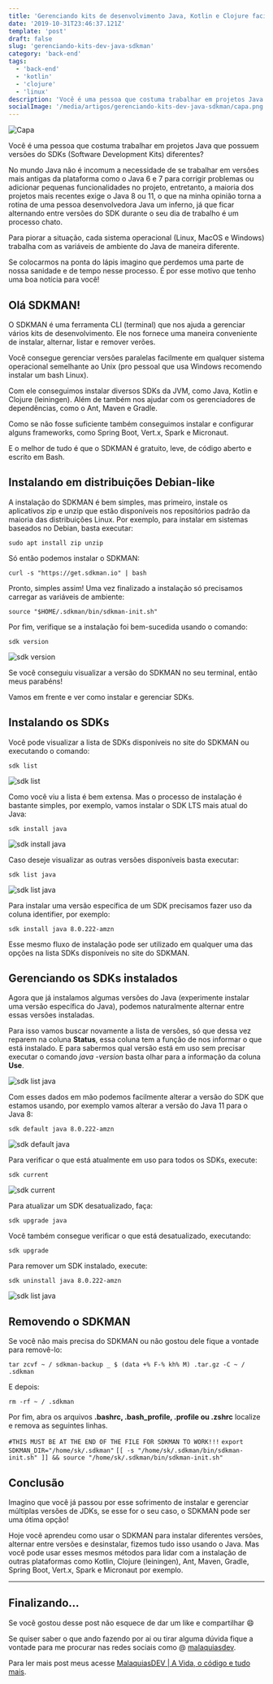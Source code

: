 ```yaml
---
title: 'Gerenciando kits de desenvolvimento Java, Kotlin e Clojure facilmente com o SDKMAN'
date: '2019-10-31T23:46:37.121Z'
template: 'post'
draft: false
slug: 'gerenciando-kits-dev-java-sdkman'
category: 'back-end'
tags:
  - 'back-end'
  - 'kotlin'
  - 'clojure'
  - 'linux'
description: 'Você é uma pessoa que costuma trabalhar em projetos Java que possuem versões do SDKs (Software Development Kits) diferentes? No mundo Java não é incomum a necessidade de se trabalhar em versões mais antigas da plataforma como o Java 6 e 7 para corrigir problemas ou adicionar pequenas funcionalidades no projeto, entretanto, a maioria dos projetos mais recentes exige o Java 8 ou 11, o que na minha opinião torna a rotina de uma pessoa desenvolvedora Java um inferno, já que ficar alternando entre versões do SDK durante o seu dia de trabalho é um processo chato.'
socialImage: '/media/artigos/gerenciando-kits-dev-java-sdkman/capa.png'
---
```


![Capa](/media/artigos/gerenciando-kits-dev-java-sdkman/capa.png)

Você é uma pessoa que costuma trabalhar em projetos Java que possuem versões do SDKs (Software Development Kits) diferentes?

No mundo Java não é incomum a necessidade de se trabalhar em versões mais antigas da plataforma como o Java 6 e 7 para corrigir problemas ou adicionar pequenas funcionalidades no projeto, entretanto, a maioria dos projetos mais recentes exige o Java 8 ou 11, o que na minha opinião torna a rotina de uma pessoa desenvolvedora Java um inferno, já que ficar alternando entre versões do SDK durante o seu dia de trabalho é um processo chato.

Para piorar a situação, cada sistema operacional (Linux, MacOS e Windows) trabalha com as variáveis de ambiente do Java de maneira diferente.

Se colocarmos na ponta do lápis imagino que perdemos uma parte de nossa sanidade e de tempo nesse processo. É por esse motivo que tenho uma boa notícia para você!

## Olá SDKMAN!

O SDKMAN é uma ferramenta CLI (terminal) que nos ajuda a gerenciar vários kits de desenvolvimento. Ele nos fornece uma maneira conveniente de instalar, alternar, listar e remover verões.

Você consegue gerenciar versões paralelas facilmente em qualquer sistema operacional semelhante ao Unix (pro pessoal que usa Windows recomendo instalar um bash Linux).

Com ele conseguimos instalar diversos SDKs da JVM, como Java, Kotlin e Clojure (leiningen). Além de também nos ajudar com os gerenciadores de dependências, como o Ant, Maven e Gradle.

Como se não fosse suficiente também conseguimos instalar e configurar alguns frameworks, como Spring Boot, Vert.x, Spark e Micronaut.

E o melhor de tudo é que o SDKMAN é gratuito, leve, de código aberto e escrito em Bash.

## Instalando em distribuições Debian-like

A instalação do SDKMAN é bem simples, mas primeiro, instale os aplicativos zip e unzip que estão disponíveis nos repositórios padrão da maioria das distribuições Linux. Por exemplo, para instalar em sistemas baseados no Debian, basta executar:

`sudo apt install zip unzip`

Só então podemos instalar o SDKMAN:

`curl -s "https://get.sdkman.io" | bash`

Pronto, simples assim! Uma vez finalizado a instalação só precisamos carregar as variáveis de ambiente:

`source "$HOME/.sdkman/bin/sdkman-init.sh"`

Por fim, verifique se a instalação foi bem-sucedida usando o comando:

`sdk version`

![sdk version](https://i.ibb.co/x6L9G8N/PNG-image.png)

Se você conseguiu visualizar a versão do SDKMAN no seu terminal, então meus parabéns!

Vamos em frente e ver como instalar e gerenciar SDKs.

## Instalando os SDKs

Você pode visualizar a lista de SDKs disponíveis no site do SDKMAN ou executando o comando:

`sdk list`

![sdk list](https://i.ibb.co/d2RqXqc/PNG-image.png)

Como você viu a lista é bem extensa. Mas o processo de instalação é bastante simples, por exemplo, vamos instalar o SDK LTS mais atual do Java:

`sdk install java`

![sdk install java](https://i.ibb.co/0fByGC3/PNG-image.png)

Caso deseje visualizar as outras versões disponíveis basta executar:

`sdk list java`

![sdk list java](https://i.ibb.co/8sJsvdg/PNG-image.png)

Para instalar uma versão específica de um SDK precisamos fazer uso da coluna identifier, por exemplo:

`sdk install java 8.0.222-amzn`

Esse mesmo fluxo de instalação pode ser utilizado em qualquer uma das opções na lista SDKs disponíveis no site do SDKMAN.

## Gerenciando os SDKs instalados

Agora que já instalamos algumas versões do Java (experimente instalar uma versão específica do Java), podemos naturalmente alternar entre essas versões instaladas.

Para isso vamos buscar novamente a lista de versões, só que dessa vez reparem na coluna **Status**, essa coluna tem a função de nos informar o que está instalado. E para sabermos qual versão está em uso sem precisar executar o comando _java -version_ basta olhar para a informação da coluna **Use**.

![sdk list java](https://i.ibb.co/VSCy6bP/PNG-image.png)

Com esses dados em mão podemos facilmente alterar a versão do SDK que estamos usando, por exemplo vamos alterar a versão do Java 11 para o Java 8:

`sdk default java 8.0.222-amzn`

![sdk default java](https://i.ibb.co/vjvphYs/PNG-image.png)

Para verificar o que está atualmente em uso para todos os SDKs, execute:

`sdk current`

![sdk current](https://i.ibb.co/vjqPgn3/PNG-image.png)

Para atualizar um SDK desatualizado, faça:

`sdk upgrade java`

Você também consegue verificar o que está desatualizado, executando:

`sdk upgrade`

Para remover um SDK instalado, execute:

`sdk uninstall java 8.0.222-amzn`

![sdk list java](https://i.ibb.co/51NtcwK/PNG-image.png)

## Removendo o SDKMAN

Se você não mais precisa do SDKMAN ou não gostou dele fique a vontade para removê-lo:

`tar zcvf ~ / sdkman-backup _ $ (data +% F-% kh% M) .tar.gz -C ~ / .sdkman`

E depois:

`rm -rf ~ / .sdkman`

Por fim, abra os arquivos **.bashrc, .bash_profile, .profile ou .zshrc** localize e remova as seguintes linhas.

`#THIS MUST BE AT THE END OF THE FILE FOR SDKMAN TO WORK!!!`
`export SDKMAN_DIR="/home/sk/.sdkman"`
`[[ -s "/home/sk/.sdkman/bin/sdkman-init.sh" ]] && source "/home/sk/.sdkman/bin/sdkman-init.sh"`

## Conclusão

Imagino que você já passou por esse sofrimento de instalar e gerenciar múltiplas versões de JDKs, se esse for o seu caso, o SDKMAN pode ser uma ótima opção!

Hoje você aprendeu como usar o SDKMAN para instalar diferentes versões, alternar entre versões e desinstalar, fizemos tudo isso usando o Java. Mas você pode usar esses mesmos métodos para lidar com a instalação de outras plataformas como Kotlin, Clojure (leiningen), Ant, Maven, Gradle, Spring Boot, Vert.x, Spark e Micronaut por exemplo.

---

## Finalizando…

Se você gostou desse post não esquece de dar um like e compartilhar 😄

Se quiser saber o que ando fazendo por ai ou tirar alguma dúvida fique a vontade para me procurar nas redes sociais como @ [malaquiasdev](https://twitter.com/malaquiasdev).

Para ler mais post meus acesse [MalaquiasDEV | A Vida, o código e tudo mais](http://malaquias.dev).
